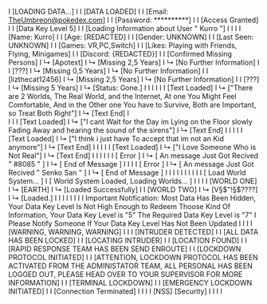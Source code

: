 I [LOADING DATA...]
I
I [DATA LOADED]
I
I [Email: TheUmbreon@pokedex.com]
I
I [Password: **********]
I
I [Access Granted]
I
I [Data Key Level 5]
I
I [Loading Information about User " Kurro "]
I
I
I
I [Name: Kurro]
I
I [Age: [REDACTED]
I
I [Gender: UNKNOWN]
I
I [Last Seen: UNKNOWN]
I
I [Games: VR,PC,Switch]
I 
I [Likes: Playing with Friends, Flying, Minigames]
I
I [Discord: {REDACTED}]
I
I [Confirmed Missing Persons]
I   ↳ [Apotext]
I      ↳ [Missing 2,5 Years]
I         ↳ [No Further Information]
I
I       [???]
I      ↳ [Missing 0,5 Years]
I         ↳ [No Further Information]
I
I      [lizthecat12456]
I       ↳ [Missing 2,5 Years]
I          ↳ [No Further Information]
I
I       [???]
I        ↳ [Missing 5 Years]
I           ↳ [Status: Gone.]
I
I
I
I
I
I       [Text Loaded]
I        ↳ ["There are 2 Worlds, The Real World, and the Internet, At one You Might Feel Comfortable, And in the Other one You have to Survive, Both are Important, so Treat Both Right"]
I          ↳ [Text End]
I    
I
I
I        [Text Loaded]
I        ↳ ["I cant Wait for the Day im Lying on the Floor slowly Fading Away and hearing the sound of the sirens"]
I          ↳ [Text End]
I
I
I
I
I       [Text Loaded]
I        ↳ ["I think i just have To accept that im not an Kid anymore"]
I          ↳ [Text End]
I
I
I
I
I       [Text Loaded]
I        ↳ ["I Love Someone Who is Not Real"]
I          ↳ [Text End]
I
I
I
I
I
I    [ Error ]
I     ↳ [ An message Just Got Recived " #8085 " ]
I        ↳ [ End of Message ]
I
I
I
I    [ Error ]
I     ↳ [ An message Just Got Recived " Senko San " ]
I        ↳ [ End of Message ]
I
I
I
I
I
I
I
I
I
I [ Load World System... ]
I  [ World System Loaded, Loading Worlds... ]
I
I
I
I   [WORLD ONE]
I    ↳ [EARTH]
I       ↳ [Loaded Successfully]
I
I   [WORLD TWO]
I    ↳ [V§$"!§$????]
I       ↳ [Loaded.]
I
I
I
I
I
I
I
I Important Notification: Most Data Has Been Hidden, Your Data Key Level Is Not High Enough to Redeem Thoose Kind Of Information, Your Data Key Level is "5" The Required Data Key Level is "7"
I Please Notify Someone If Your Data Key Level Has Not Been Updated
I
I
I
I [WARNING, WARNING, WARNING]
I
I
I [INTRUDER DETECTED]
I
I [ALL DATA HAS BEEN LOCKED]
I
I [LOCATING INTRUDER]
I
I [LOCATION FOUND]
I 
I [RAPID RESPONSE TEAM HAS BEEN SEND ENROUTE]
I
I [LOCKDOWN PROTOCOL INITIATED]
I
I [ATTENTION, LOCKDOWN PROTOCOL HAS BEEN ACTIVATED FROM THE ADMINISTATOR TEAM, ALL PERSONAL HAS BEEN LOGGED OUT, PLEASE HEAD OVER TO YOUR SUPERVISOR FOR MORE INFORMATION]
I
I [TERMINAL LOCKDOWN]
I
I [EMERGENCY LOCKDOWN INITIATED]
I
I [Connection Terminated]
I
I
I
I [NSS] [Security]
I
I
I
I
